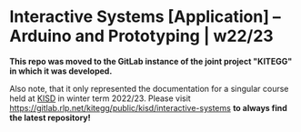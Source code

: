 # Interactive Systems [Application] – Arduino and Prototyping | w22/23

**This repo was moved to the GitLab instance of the joint project "KITEGG" in which it was developed.**

Also note, that it only represented the documentation for a singular course held at [KISD](https://www.kisd.de) in winter term 2022/23. Please visit https://gitlab.rlp.net/kitegg/public/kisd/interactive-systems **to always find the latest repository!**

